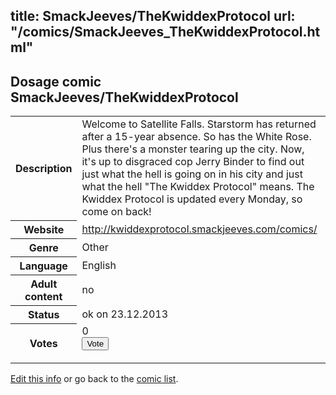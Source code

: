 title: SmackJeeves/TheKwiddexProtocol
url: "/comics/SmackJeeves_TheKwiddexProtocol.html"
---
Dosage comic SmackJeeves/TheKwiddexProtocol
-----------------------------------------

<p id="msg"></p>
<script type="text/javascript">
if (window.location.search === '?edit_info_mail=sent_ok') {
  var elem = document.getElementById("msg");
  elem.innerHTML = 'Edited information sucessfully sent for review, which is usually done daily. Thanks!';
  elem.className = 'ok';
}
</script>
<table class="comicinfo">
<tr>
<th>Description</th><td>Welcome to Satellite Falls. Starstorm has returned after a 15-year absence. So has the White Rose. Plus there's a monster tearing up the city. Now, it's up to disgraced cop Jerry Binder to find out just what the hell is going on in his city and just what the hell &quot;The Kwiddex Protocol&quot; means. The Kwiddex Protocol is updated every Monday, so come on back!</td>
</tr>
<tr>
<th>Website</th><td><a href="http://kwiddexprotocol.smackjeeves.com/comics/">http://kwiddexprotocol.smackjeeves.com/comics/</a></td>
</tr>
<tr>
<th>Genre</th><td>Other</td>
</tr>
<tr>
<th>Language</th><td>English</td>
</tr>
<tr>
<th>Adult content</th><td>no</td>
</tr>
<tr>
<th>Status</th><td>ok on 23.12.2013</td>
</tr>
<tr>
<th>Votes</th><td>0
<form action="http://gaecounter.appspot.com/count/" method="POST">
<input name="name" type="hidden" value="SmackJeeves_TheKwiddexProtocol"/>
<input name="uid" type="hidden" id="voteuid" value=""/>
<input type="submit" value="Vote"/>
</form>
</td>
</tr>
</table>
<script type="text/javascript">
var ua = navigator.userAgent;
document.getElementById("voteuid").value = ua.replace(/[^a-zA-Z0-9\._:]/g , "_");;
</script>

[Edit this info](SmackJeeves_TheKwiddexProtocol_edit.html) or go back to the [comic list](../comic-index.html).
